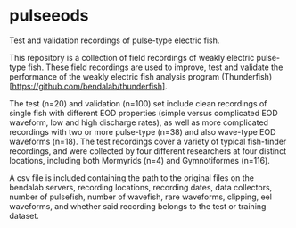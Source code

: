 # pulseeods
Test and validation recordings of pulse-type electric fish.

This repository is a collection of field recordings of weakly electric pulse-type fish. These field recordings are used to improve, test and validate the performance of the weakly electric fish analysis program (Thunderfish)[https://github.com/bendalab/thunderfish].

The test (n=20) and validation (n=100) set include clean recordings of single fish with different EOD properties (simple versus complicated EOD waveform, low and high discharge rates), as well as more complicated recordings with two or more pulse-type (n=38) and also wave-type EOD waveforms (n=18). The test recordings cover a variety of typical fish-finder recordings, and were collected by four different researchers at four distinct locations, including both Mormyrids (n=4) and Gymnotiformes (n=116).

A csv file is included containing the path to the original files on the bendalab servers, recording locations, recording dates, data collectors, number of pulsefish, number of wavefish, rare waveforms, clipping, eel waveforms, and whether said recording belongs to the test or training dataset.
